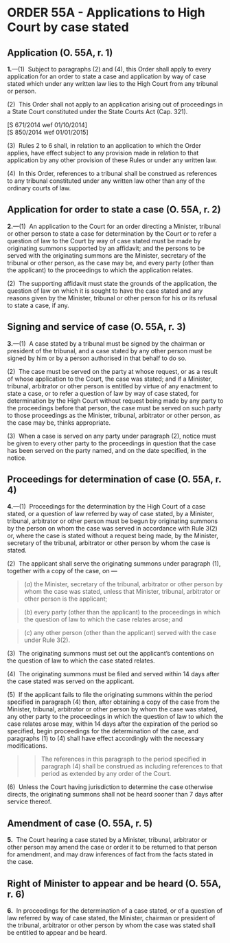 # ORDER 55A - Applications to High Court by case stated

## Application (O. 55A, r. 1)

**1.**—(1)  Subject to paragraphs (2) and (4), this Order shall apply to every application for an order to state a case and application by way of case stated which under any written law lies to the High Court from any tribunal or person.



(2)  This Order shall not apply to an application arising out of proceedings in a State Court constituted under the State Courts Act (Cap. 321).  
<div class="amendNote">[S 671/2014 wef 01/10/2014]</div>  
<div class="amendNote">[S 850/2014 wef 01/01/2015]</div>



(3)  Rules 2 to 6 shall, in relation to an application to which the Order applies, have effect subject to any provision made in relation to that application by any other provision of these Rules or under any written law.



(4)  In this Order, references to a tribunal shall be construed as references to any tribunal constituted under any written law other than any of the ordinary courts of law.

## Application for order to state a case (O. 55A, r. 2)

**2.**—(1)  An application to the Court for an order directing a Minister, tribunal or other person to state a case for determination by the Court or to refer a question of law to the Court by way of case stated must be made by originating summons supported by an affidavit; and the persons to be served with the originating summons are the Minister, secretary of the tribunal or other person, as the case may be, and every party (other than the applicant) to the proceedings to which the application relates.



(2)  The supporting affidavit must state the grounds of the application, the question of law on which it is sought to have the case stated and any reasons given by the Minister, tribunal or other person for his or its refusal to state a case, if any.

## Signing and service of case (O. 55A, r. 3)

**3.**—(1)  A case stated by a tribunal must be signed by the chairman or president of the tribunal, and a case stated by any other person must be signed by him or by a person authorised in that behalf to do so.



(2)  The case must be served on the party at whose request, or as a result of whose application to the Court, the case was stated; and if a Minister, tribunal, arbitrator or other person is entitled by virtue of any enactment to state a case, or to refer a question of law by way of case stated, for determination by the High Court without request being made by any party to the proceedings before that person, the case must be served on such party to those proceedings as the Minister, tribunal, arbitrator or other person, as the case may be, thinks appropriate.



(3)  When a case is served on any party under paragraph (2), notice must be given to every other party to the proceedings in question that the case has been served on the party named, and on the date specified, in the notice.

## Proceedings for determination of case (O. 55A, r. 4)

**4.**—(1)  Proceedings for the determination by the High Court of a case stated, or a question of law referred by way of case stated, by a Minister, tribunal, arbitrator or other person must be begun by originating summons by the person on whom the case was served in accordance with Rule 3(2) or, where the case is stated without a request being made, by the Minister, secretary of the tribunal, arbitrator or other person by whom the case is stated.



(2)  The applicant shall serve the originating summons under paragraph (1), together with a copy of the case, on —

>(_a_) the Minister, secretary of the tribunal, arbitrator or other person by whom the case was stated, unless that Minister, tribunal, arbitrator or other person is the applicant;

>(_b_) every party (other than the applicant) to the proceedings in which the question of law to which the case relates arose; and

>(_c_) any other person (other than the applicant) served with the case under Rule 3(2).



(3)  The originating summons must set out the applicant’s contentions on the question of law to which the case stated relates.



(4)  The originating summons must be filed and served within 14 days after the case stated was served on the applicant.



(5)  If the applicant fails to file the originating summons within the period specified in paragraph (4) then, after obtaining a copy of the case from the Minister, tribunal, arbitrator or other person by whom the case was stated, any other party to the proceedings in which the question of law to which the case relates arose may, within 14 days after the expiration of the period so specified, begin proceedings for the determination of the case, and paragraphs (1) to (4) shall have effect accordingly with the necessary modifications.

>

>>The references in this paragraph to the period specified in paragraph (4) shall be construed as including references to that period as extended by any order of the Court.



(6)  Unless the Court having jurisdiction to determine the case otherwise directs, the originating summons shall not be heard sooner than 7 days after service thereof.

## Amendment of case (O. 55A, r. 5)

**5.**  The Court hearing a case stated by a Minister, tribunal, arbitrator or other person may amend the case or order it to be returned to that person for amendment, and may draw inferences of fact from the facts stated in the case.

## Right of Minister to appear and be heard (O. 55A, r. 6)

**6.**  In proceedings for the determination of a case stated, or of a question of law referred by way of case stated, the Minister, chairman or president of the tribunal, arbitrator or other person by whom the case was stated shall be entitled to appear and be heard.
